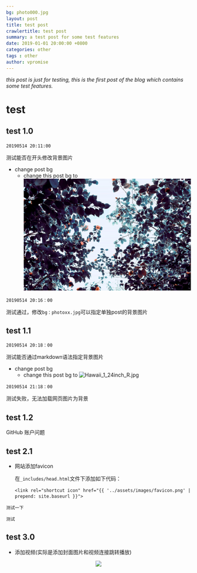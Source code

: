 ```yaml
---
bg: photo000.jpg
layout: post
title: test post
crawlertitle: test post
summary: a test post for some test features
date: 2019-01-01 20:00:00 +0800
categories: other
tags : other
author: vpromise
---
```


*this post is just for testing, this is the first post of the blog which contains some test features.*

# test

## test 1.0 
`20190514 20:11:00`

测试能否在开头修改背景图片

- change post bg
  - change this post bg to ![photo05.jpg](https://raw.githubusercontent.com/vpromise/vpromise.github.io/master/assets/images/photo05.jpg)

`20190514 20:16：00`

测试通过，修改`bg：photoxx.jpg`可以指定单独post的背景图片

## test 1.1
`20190514 20:18：00`

测试能否通过markdown语法指定背景图片
- change post bg
  - change this post bg to ![Hawaii_1_24inch_R.jpg](https://i.loli.net/2019/05/14/5cdab3548db4a57061.jpg)

`20190514 21:18：00`

测试失败，无法加载网页图片为背景

## test 1.2

GitHub 账户问题

## test 2.1

- 网站添加favicon

  在`_includes/head.html`文件下添加如下代码：
  

  ```
  <link rel="shortcut icon" href="{{ '../assets/images/favicon.png' | prepend: site.baseurl }}">
  ```

```
测试一下
```

```测试```

## test 3.0

- 添加视频(实际是添加封面图片和视频连接跳转播放)

<p align="center">
  <a href="https://www.bilibili.com/video/BV1VE411s7Xd">
    <img width=680 src="https://i.loli.net/2021/01/22/hCZyDIKzc1QXqRV.png">
  </a>
</p>